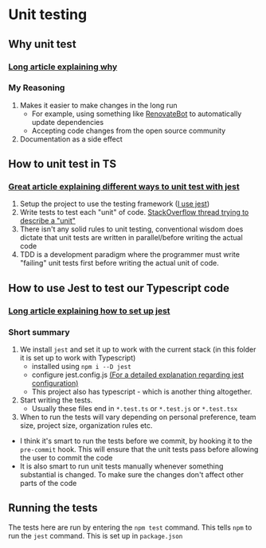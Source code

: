 # Unit testing

## Why unit test

### [Long article explaining why](https://dzone.com/articles/top-8-benefits-of-unit-testing)

### My Reasoning
1. Makes it easier to make changes in the long run
   - For example, using something like [RenovateBot](https://github.com/renovatebot/renovate) to automatically update dependencies
   - Accepting code changes from the open source community 
2. Documentation as a side effect

## How to unit test in TS

### [Great article explaining different ways to unit test with jest](http://zetcode.com/javascript/jest/)

1. Setup the project to use the testing framework ([I use jest](https://jestjs.io/))
2. Write tests to test each "unit" of code. [StackOverflow thread trying to describe a "unit"](https://stackoverflow.com/questions/1066572/what-should-a-unit-be-when-unit-testing)
3. There isn't any solid rules to unit testing, conventional wisdom does dictate that unit tests are written in parallel/before writing the actual code
4. TDD is a development paradigm where the programmer must write "failing" unit tests first before writing the actual unit of code.

## How to use Jest to test our Typescript code

### [Long article explaining how to set up jest](https://basarat.gitbook.io/typescript/intro-1/jest)

### Short summary

1. We install `jest` and set it up to work with the current stack (in this folder it is set up to work with Typescript)
   - installed using `npm i --D jest`
   - configure jest.config.js [(For a detailed explanation regarding jest configuration)](https://jestjs.io/docs/en/configuration.html)
   - This project also has typescript - which is another thing altogether.
2. Start writing the tests.
   - Usually these files end in `*.test.ts` or `*.test.js` or `*.test.tsx`
3. When to run the tests will vary depending on personal preference, team size, project size, organization rules etc.
  - I think it's smart to run the tests before we commit, by hooking it to the `pre-commit` hook. This will ensure that the unit tests pass before allowing the user to commit the code
  - It is also smart to run unit tests manually whenever something substantial is changed. To make sure the changes don't affect other parts of the code

## Running the tests

The tests here are run by entering the `npm test` command. This tells `npm` to run the `jest` command. This is set up in `package.json`

